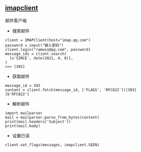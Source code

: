 ## [imapclient](https://github.com/mjs/imapclient)
邮件客户端
* 搜索邮件
```
client = IMAPClient(host="imap.qq.com")
password = input("输入密码")
client.login("ramwin@qq.com", password)
message_ids = client.search(
  [u'SINCE', date(2021, 4, 8)],
)
>>> [393]
```

* 获取邮件
```
message_id = 393
content = client.fetch(message_id, ['FLAGS', 'RFC822'])[393][b'RFC822']
```

* 解析邮件
```
import mailparser
mail = mailparser.parse_from_bytes(content)
print(mail.headers['Subject'])
print(mail.body)
```

* 设置已读
```
client.set_flags(messages, imapclient.SEEN)
```
